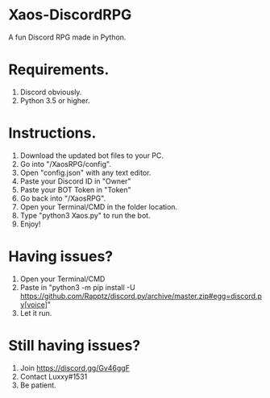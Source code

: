 # Xaos-DiscordRPG
A fun Discord RPG made in Python.

# Requirements.
1) Discord obviously.
2) Python 3.5 or higher.

# Instructions.
1) Download the updated bot files to your PC.
2) Go into "/XaosRPG/config".
3) Open "config.json" with any text editor.
4) Paste your Discord ID in "Owner"
5) Paste your BOT Token in "Token"
6) Go back into "/XaosRPG".
7) Open your Terminal/CMD in the folder location.
8) Type "python3 Xaos.py" to run the bot.
9) Enjoy!

# Having issues?
1) Open your Terminal/CMD
2) Paste in "python3 -m pip install -U https://github.com/Rapptz/discord.py/archive/master.zip#egg=discord.py[voice]"
3) Let it run.

# Still having issues?
1) Join https://discord.gg/Gv46ggF
2) Contact Luxxy#1531
3) Be patient. 
